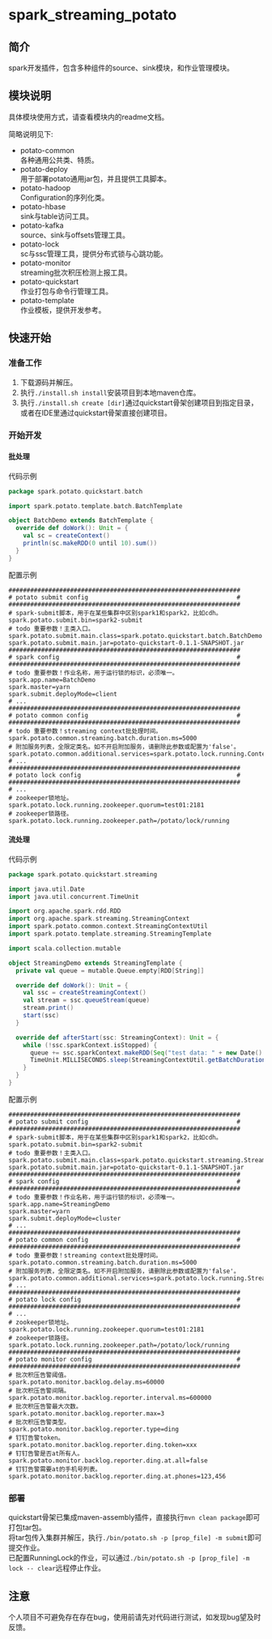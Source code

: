 # spark_streaming_potato

## 简介  
spark开发插件，包含多种组件的source、sink模块，和作业管理模块。  

## 模块说明  
具体模块使用方式，请查看模块内的readme文档。  

简略说明见下:    
* potato-common  
    各种通用公共类、特质。
* potato-deploy  
    用于部署potato通用jar包，并且提供工具脚本。  
* potato-hadoop  
    Configuration的序列化类。  
* potato-hbase  
    sink与table访问工具。
* potato-kafka  
    source、sink与offsets管理工具。  
* potato-lock  
    sc与ssc管理工具，提供分布式锁与心跳功能。  
* potato-monitor  
    streaming批次积压检测上报工具。  
* potato-quickstart  
    作业打包与命令行管理工具。  
* potato-template  
    作业模板，提供开发参考。  

## 快速开始  
### 准备工作  
1. 下载源码并解压。  
2. 执行`./install.sh install`安装项目到本地maven仓库。  
3. 执行`./install.sh create [dir]`通过quickstart骨架创建项目到指定目录，或者在IDE里通过quickstart骨架直接创建项目。  

### 开始开发    
#### 批处理  
代码示例
```scala
package spark.potato.quickstart.batch

import spark.potato.template.batch.BatchTemplate

object BatchDemo extends BatchTemplate {
  override def doWork(): Unit = {
    val sc = createContext()
    println(sc.makeRDD(0 until 10).sum())
  }
}
```  
配置示例
```properties
################################################################
# potato submit config                                         #
################################################################
# spark-submit脚本，用于在某些集群中区别spark1和spark2，比如cdh。
spark.potato.submit.bin=spark2-submit
# todo 重要参数！主类入口。
spark.potato.submit.main.class=spark.potato.quickstart.batch.BatchDemo
spark.potato.submit.main.jar=potato-quickstart-0.1.1-SNAPSHOT.jar
################################################################
# spark config                                                 #
################################################################
# todo 重要参数！作业名称，用于运行锁的标识，必须唯一。
spark.app.name=BatchDemo
spark.master=yarn
spark.submit.deployMode=client
# ...
################################################################
# potato common config                                         #
################################################################
# todo 重要参数！streaming context批处理时间。
spark.potato.common.streaming.batch.duration.ms=5000
# 附加服务列表，全限定类名。如不开启附加服务，请删除此参数或配置为'false'。
spark.potato.common.additional.services=spark.potato.lock.running.ContextRunningLockService
# ...
################################################################
# potato lock config                                           #
################################################################
# ...
# zookeeper锁地址。
spark.potato.lock.running.zookeeper.quorum=test01:2181
# zookeeper锁路径。
spark.potato.lock.running.zookeeper.path=/potato/lock/running
```  
#### 流处理  
代码示例  
```scala
package spark.potato.quickstart.streaming

import java.util.Date
import java.util.concurrent.TimeUnit

import org.apache.spark.rdd.RDD
import org.apache.spark.streaming.StreamingContext
import spark.potato.common.context.StreamingContextUtil
import spark.potato.template.streaming.StreamingTemplate

import scala.collection.mutable

object StreamingDemo extends StreamingTemplate {
  private val queue = mutable.Queue.empty[RDD[String]]

  override def doWork(): Unit = {
    val ssc = createStreamingContext()
    val stream = ssc.queueStream(queue)
    stream.print()
    start(ssc)
  }

  override def afterStart(ssc: StreamingContext): Unit = {
    while (!ssc.sparkContext.isStopped) {
      queue += ssc.sparkContext.makeRDD(Seq("test data: " + new Date().toString))
      TimeUnit.MILLISECONDS.sleep(StreamingContextUtil.getBatchDuration(ssc).milliseconds)
    }
  }
}
```  
配置示例  
```properties
################################################################
# potato submit config                                         #
################################################################
# spark-submit脚本，用于在某些集群中区别spark1和spark2，比如cdh。
spark.potato.submit.bin=spark2-submit
# todo 重要参数！主类入口。
spark.potato.submit.main.class=spark.potato.quickstart.streaming.StreamingDemo
spark.potato.submit.main.jar=potato-quickstart-0.1.1-SNAPSHOT.jar
################################################################
# spark config                                                 #
################################################################
# todo 重要参数！作业名称，用于运行锁的标识，必须唯一。
spark.app.name=StreamingDemo
spark.master=yarn
spark.submit.deployMode=cluster
# ...
################################################################
# potato common config                                         #
################################################################
# todo 重要参数！streaming context批处理时间。
spark.potato.common.streaming.batch.duration.ms=5000
# 附加服务列表，全限定类名。如不开启附加服务，请删除此参数或配置为'false'。
spark.potato.common.additional.services=spark.potato.lock.running.StreamingRunningLockService,spark.potato.monitor.backlog.BacklogMonitorService
# ...
################################################################
# potato lock config                                           #
################################################################
# ...
# zookeeper锁地址。
spark.potato.lock.running.zookeeper.quorum=test01:2181
# zookeeper锁路径。
spark.potato.lock.running.zookeeper.path=/potato/lock/running
################################################################
# potato monitor config                                        #
################################################################
# 批次积压告警阈值。
spark.potato.monitor.backlog.delay.ms=60000
# 批次积压告警间隔。
spark.potato.monitor.backlog.reporter.interval.ms=600000
# 批次积压告警最大次数。
spark.potato.monitor.backlog.reporter.max=3
# 批次积压告警类型。
spark.potato.monitor.backlog.reporter.type=ding
# 钉钉告警token。
spark.potato.monitor.backlog.reporter.ding.token=xxx
# 钉钉告警是否at所有人。
spark.potato.monitor.backlog.reporter.ding.at.all=false
# 钉钉告警需要at的手机号列表。
spark.potato.monitor.backlog.reporter.ding.at.phones=123,456
```  
### 部署
quickstart骨架已集成maven-assembly插件，直接执行`mvn clean package`即可打包tar包。  
将tar包传入集群并解压，执行`./bin/potato.sh -p [prop_file] -m submit`即可提交作业。  
已配置RunningLock的作业，可以通过`./bin/potato.sh -p [prop_file] -m lock -- clear`远程停止作业。

## 注意  
个人项目不可避免存在存在bug，使用前请先对代码进行测试，如发现bug望及时反馈。
